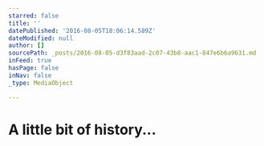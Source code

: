 ```yaml
---
starred: false
title: ''
datePublished: '2016-08-05T18:06:14.589Z'
dateModified: null
author: []
sourcePath: _posts/2016-08-05-d3f83aad-2c07-43b8-aac1-847e6b6a9631.md
inFeed: true
hasPage: false
inNav: false
_type: MediaObject

---
```

# A little bit of history...